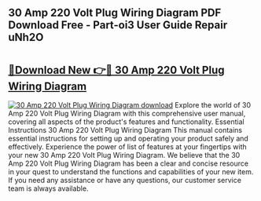 ## 30 Amp 220 Volt Plug Wiring Diagram PDF Download Free - Part-oi3 User Guide Repair uNh2O

# <h2><a href="http://dfu66w.blite.top/?on=30+Amp+220+Volt+Plug+Wiring+Diagram">🔗Download New 👉🔴 30 Amp 220 Volt Plug Wiring Diagram</a></h2>

[![30 Amp 220 Volt Plug Wiring Diagram download](https://i.imgur.com/lujVjoI.png)](http://dfu66w.blite.top/?on=30+Amp+220+Volt+Plug+Wiring+Diagram)
Explore the world of 30 Amp 220 Volt Plug Wiring Diagram with this comprehensive user manual, covering all aspects of the product's features and functionality. Essential Instructions 30 Amp 220 Volt Plug Wiring Diagram This manual contains essential instructions for setting up and operating your product safely and effectively. Experience the power of list of features at your fingertips with your new 30 Amp 220 Volt Plug Wiring Diagram. We believe that the 30 Amp 220 Volt Plug Wiring Diagram has been a clear and concise resource in your quest to understand the functions and capabilities of your new item. If you need any assistance or have any questions, our customer service team is always available.
